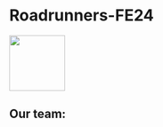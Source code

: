 Roadrunners-FE24 
====

<img src="https://github.com/blauerkakao877/Roadrunners-FE24/assets/131390374/50f191a3-0340-4c7b-ba7b-8b8aab709dd7" width="100" height="100">

## Our team:
